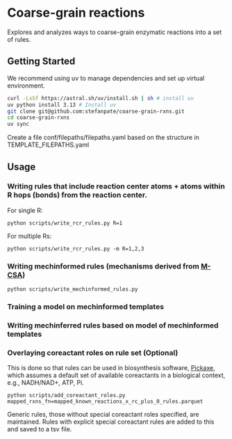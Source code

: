# Coarse-grain reactions

Explores and analyzes ways to coarse-grain enzymatic reactions into a set of rules.

## Getting Started

We recommend using uv to manage dependencies and set up virtual environment.

```bash
curl -LsSf https://astral.sh/uv/install.sh | sh # install uv
uv python install 3.13 # Install uv
git clone git@github.com:stefanpate/coarse-grain-rxns.git
cd coarse-grain-rxns
uv sync
```

Create a file conf/filepaths/filepaths.yaml based on the structure in TEMPLATE_FILEPATHS.yaml

## Usage

### Writing rules that include reaction center atoms + atoms within R hops (bonds) from the reaction center.

For single R:

```
python scripts/write_rcr_rules.py R=1
```

For multiple Rs:

```
python scripts/write_rcr_rules.py -m R=1,2,3
```

### Writing mechinformed rules (mechanisms derived from [M-CSA](https://www.ebi.ac.uk/thornton-srv/m-csa/))

```
python scripts/write_mechinformed_rules.py
```

### Training a model on mechinformed templates

### Writing mechinferred rules based on model of mechinformed templates



### Overlaying coreactant roles on rule set (Optional)

This is done so that rules can be used in biosynthesis software, [Pickaxe](https://github.com/tyo-nu/MINE-Database/tree/master), which assumes a default set of available coreactants in a biological context, e.g., NADH/NAD+, ATP, Pi.

```
python scripts/add_coreactant_roles.py mapped_rxns_fn=mapped_known_reactions_x_rc_plus_0_rules.parquet
```

Generic rules, those without special coreactant roles specified, are maintained. Rules with explicit special coreactant rules are added to this and saved to a tsv file.